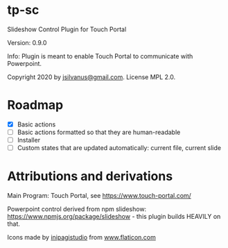 # tp-sc
Slideshow Control Plugin for Touch Portal

Version: 0.9.0

Info: Plugin is meant to enable Touch Portal to communicate with Powerpoint.

Copyright 2020 by jsilvanus@gmail.com. License MPL 2.0.

# Roadmap

- [x] Basic actions
- [ ] Basic actions formatted so that they are human-readable
- [ ] Installer
- [ ] Custom states that are updated automatically: current file, current slide

# Attributions and derivations

Main Program: Touch Portal, see https://www.touch-portal.com/

Powerpoint control derived from npm slideshow: https://www.npmjs.org/package/slideshow - this plugin builds HEAVILY on that.

Icons made by <a href="https://www.flaticon.com/free-icon/presentation_2777329" title="inipagistudio">inipagistudio</a> from <a href="https://www.flaticon.com/" title="Flaticon"> www.flaticon.com</a>
